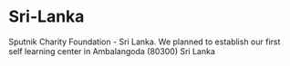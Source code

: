 # Sri-Lanka
Sputnik Charity Foundation - Sri Lanka.
We planned to establish our first  self learning center in Ambalangoda (80300) Sri Lanka
